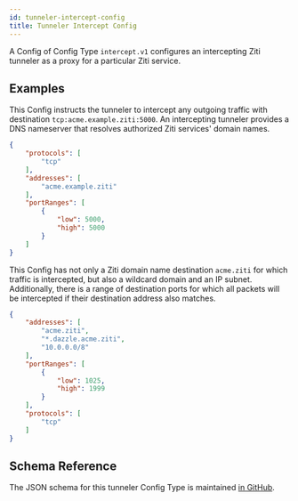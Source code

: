 ```yaml
---
id: tunneler-intercept-config
title: Tunneler Intercept Config
---
```


A Config of Config Type `intercept.v1` configures an intercepting Ziti tunneler as a proxy for a particular Ziti service.

## Examples

This Config instructs the tunneler to intercept any outgoing traffic with destination `tcp:acme.example.ziti:5000`. An intercepting tunneler provides a DNS nameserver that resolves authorized Ziti services' domain names.

```json
{
    "protocols": [
        "tcp"
    ],
    "addresses": [
        "acme.example.ziti"
    ],
    "portRanges": [
        {
            "low": 5000,
            "high": 5000
        }
    ]
}
```

This Config has not only a Ziti domain name destination `acme.ziti` for which traffic is intercepted, but also a wildcard domain and an IP subnet. Additionally, there is a range of destination ports for which all packets will be intercepted if their destination address also matches.

```json
{
    "addresses": [
        "acme.ziti",
        "*.dazzle.acme.ziti",
        "10.0.0.0/8"
    ],
    "portRanges": [
        {
            "low": 1025,
            "high": 1999
        }
    ],
    "protocols": [
        "tcp"
    ]
}
```

## Schema Reference

The JSON schema for this tunneler Config Type is maintained [in GitHub](https://github.com/openziti/edge/blob/main/tunnel/entities/intercept.v1.json).
